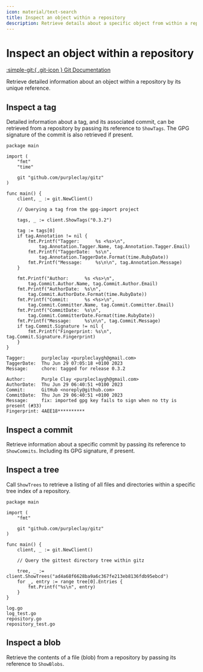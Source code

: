 ```yaml
---
icon: material/text-search
title: Inspect an object within a repository
description: Retrieve details about a specific object from within a repository
---
```


# Inspect an object within a repository

[:simple-git:{ .git-icon } Git Documentation](https://git-scm.com/docs/git-show)

Retrieve detailed information about an object within a repository by its unique reference.

## Inspect a tag

Detailed information about a tag, and its associated commit, can be retrieved from a repository by passing its reference to `ShowTags`. The GPG signature of the commit is also retrieved if present.

```{ .go .select linenums="1" }
package main

import (
    "fmt"
    "time"

    git "github.com/purpleclay/gitz"
)

func main() {
    client, _ := git.NewClient()

    // Querying a tag from the gpg-import project

    tags, _ := client.ShowTags("0.3.2")

    tag := tags[0]
    if tag.Annotation != nil {
        fmt.Printf("Tagger:      %s <%s>\n",
            tag.Annotation.Tagger.Name, tag.Annotation.Tagger.Email)
        fmt.Printf("TaggerDate:  %s\n",
            tag.Annotation.TaggerDate.Format(time.RubyDate))
        fmt.Printf("Message:     %s\n\n", tag.Annotation.Message)
    }

    fmt.Printf("Author:      %s <%s>\n",
        tag.Commit.Author.Name, tag.Commit.Author.Email)
    fmt.Printf("AuthorDate:  %s\n",
        tag.Commit.AuthorDate.Format(time.RubyDate))
    fmt.Printf("Commit:      %s <%s>\n",
        tag.Commit.Committer.Name, tag.Commit.Committer.Email)
    fmt.Printf("CommitDate:  %s\n",
        tag.Commit.CommitterDate.Format(time.RubyDate))
    fmt.Printf("Message:     %s\n\n", tag.Commit.Message)
    if tag.Commit.Signature != nil {
        fmt.Printf("Fingerprint: %s\n", tag.Commit.Signature.Fingerprint)
    }
}
```

```{ .text .no-select .no-copy }
Tagger:      purpleclay <purpleclaygh@gmail.com>
TaggerDate:  Thu Jun 29 07:05:18 +0100 2023
Message:     chore: tagged for release 0.3.2

Author:      Purple Clay <purpleclaygh@gmail.com>
AuthorDate:  Thu Jun 29 06:40:51 +0100 2023
Commit:      GitHub <noreply@github.com>
CommitDate:  Thu Jun 29 06:40:51 +0100 2023
Message:     fix: imported gpg key fails to sign when no tty is present (#33)
Fingerprint: 4AEE18**********
```

## Inspect a commit

Retrieve information about a specific commit by passing its reference to `ShowCommits`. Including its GPG signature, if present.

## Inspect a tree

Call `ShowTrees` to retrieve a listing of all files and directories within a specific tree index of a repository.

```{ .go .select linenums="1" }
package main

import (
    "fmt"

    git "github.com/purpleclay/gitz"
)

func main() {
    client, _ := git.NewClient()

    // Query the gittest directory tree within gitz

    tree, _ := client.ShowTrees("ad4a68f6628ba9a6c367fe213eb8136fdb95ebcd")
    for _, entry := range tree[0].Entries {
        fmt.Printf("%s\n", entry)
    }
}
```

```{ .text .no-select .no-copy }
log.go
log_test.go
repository.go
repository_test.go
```

## Inspect a blob

Retrieve the contents of a file (blob) from a repository by passing its reference to `ShowBlobs`.
